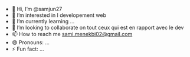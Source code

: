 - 👋 Hi, I’m @samjun27
- 👀 I’m interested in l developement web
- 🌱 I’m currently learning ...
- 💞️ I’m looking to collaborate on tout ceux qui est en rapport avec le dev
- 📫 How to reach me sami.menekbi02@gmail.com
- 😄 Pronouns: ...
- ⚡ Fun fact: ...

<!---
samjun27/samjun27 is a ✨ special ✨ repository because its `README.md` (this file) appears on your GitHub profile.
You can click the Preview link to take a look at your changes.
--->
